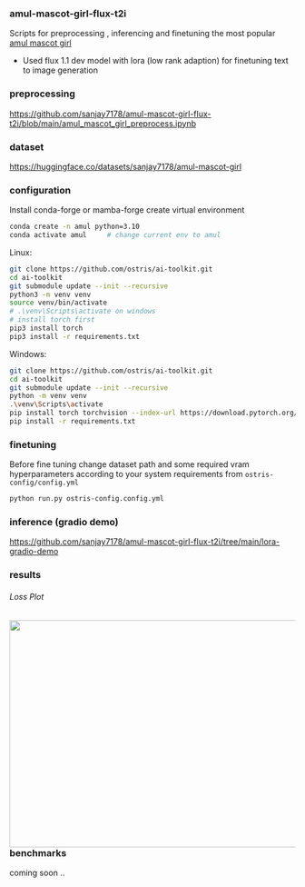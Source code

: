 ### amul-mascot-girl-flux-t2i
Scripts for preprocessing , inferencing and finetuning the most popular [amul mascot girl](https://en.wikipedia.org/wiki/Amul_girl)  
- Used flux 1.1 dev model with lora (low rank adaption) for finetuning text to image generation

### preprocessing
https://github.com/sanjay7178/amul-mascot-girl-flux-t2i/blob/main/amul_mascot_girl_preprocess.ipynb
### dataset
https://huggingface.co/datasets/sanjay7178/amul-mascot-girl
### configuration
Install conda-forge or mamba-forge 
create virtual environment 
```bash 
conda create -n amul python=3.10 
conda activate amul     # change current env to amul
```
Linux:
```bash 
git clone https://github.com/ostris/ai-toolkit.git
cd ai-toolkit
git submodule update --init --recursive
python3 -m venv venv
source venv/bin/activate
# .\venv\Scripts\activate on windows
# install torch first
pip3 install torch
pip3 install -r requirements.txt
```
Windows:
```bash
git clone https://github.com/ostris/ai-toolkit.git
cd ai-toolkit
git submodule update --init --recursive
python -m venv venv
.\venv\Scripts\activate
pip install torch torchvision --index-url https://download.pytorch.org/whl/cu121
pip install -r requirements.txt
```
### finetuning
Before fine tuning change dataset path and some required vram hyperparameters according to your system requirements from `ostris-config/config.yml`

```bash
python run.py ostris-config.config.yml
```
### inference (gradio demo)
https://github.com/sanjay7178/amul-mascot-girl-flux-t2i/tree/main/lora-gradio-demo

### results
###### Loss Plot
<a href="url"><img src="https://github.com/user-attachments/assets/59177225-78cc-4963-9698-798aa5fdadfc" align="left" height="400" width="1000" ></a>

### benchmarks 
coming soon ..


